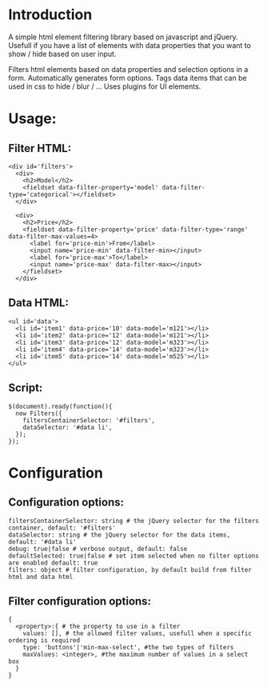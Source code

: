 # Introduction
A simple html element filtering library based on javascript and jQuery.
Usefull if you have a list of elements with data properties that you want to show / hide based on user input.

Filters html elements based on data properties and selection options in a form.
Automatically generates form options.
Tags data items that can be used in css to hide / blur / ...
Uses plugins for UI elements.

# Usage:
## Filter HTML:
```
<div id='filters'>
  <div>
    <h2>Model</h2>
    <fieldset data-filter-property='model' data-filter-type='categorical'></fieldset>
  </div>

  <div>
    <h2>Price</h2>
    <fieldset data-filter-property='price' data-filter-type='range' data-filter-max-values=4>
      <label for='price-min'>From</label>
      <input name='price-min' data-filter-min></input>
      <label for='price-max'>To</label>
      <input name='price-max' data-filter-max></input>
    </fieldset>
  </div>
```
## Data HTML:
```
<ul id='data'>
  <li id='item1' data-price='10' data-model='m121'></li>
  <li id='item2' data-price='12' data-model='m121'></li>
  <li id='item3' data-price='12' data-model='m323'></li>
  <li id='item4' data-price='14' data-model='m323'></li>
  <li id='item5' data-price='14' data-model='m525'></li>
</ul>
```
## Script:
```
$(document).ready(function(){
  new Filters({
    filtersContainerSelector: '#filters',
    dataSelector: '#data li',
  });
});
```

# Configuration
## Configuration options:
```
filtersContainerSelector: string # the jQuery selector for the filters container, default: '#filters'
dataSelector: string # the jQuery selector for the data items, default: '#data li'
debug: true|false # verbose output, default: false
defaultSelected: true|false # set item selected when no filter options are enabled default: true
filters: object # filter configuration, by default build from filter html and data html
```
## Filter configuration options:
```
{
  <property>:{ # the property to use in a filter
    values: [], # the allowed filter values, usefull when a specific ordering is required
    type: 'buttons'|'min-max-select', #the two types of filters
    maxValues: <integer>, #the maximum number of values in a select box
  }
}
```
